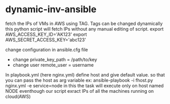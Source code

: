 # dynamic-inv-ansible
fetch the IPs of VMs in AWS using TAG. Tags can be changed dynamically this python script will fetch IPs without any manual editing of script.
export AWS_ACCESS_KEY_ID='AK123'
export AWS_SECRET_ACCESS_KEY='abc123'

change configuration in ansible.cfg file
* change private_key_path = /path/to/key
* change user remote_user = username

In playbook.yml (here nginx.yml)
define host and give default value. so that you can pass the host as arg variable 
ex: ansible-playbook -i fhost.py nginx.yml -e service=node
in this the task will execute only on host named NODE eventhough our script exract IPs of all the machines running on cloud(AWS)


